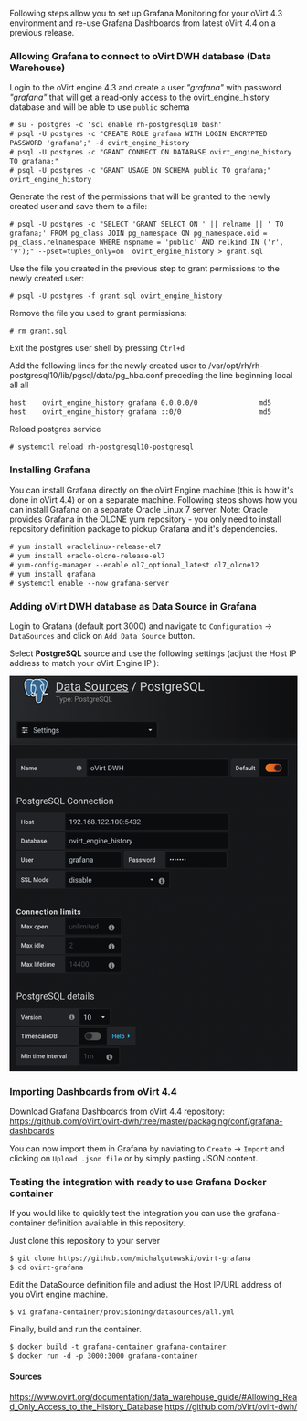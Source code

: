 Following steps allow you to set up Grafana Monitoring for your oVirt 4.3 environment and re-use Grafana Dashboards from latest oVirt 4.4 on a previous release.

### Allowing Grafana to connect to oVirt DWH database (Data Warehouse)
Login to the oVirt engine 4.3 and create a user *"grafana"* with password *"grafana"* that will get a read-only access to the ovirt_engine_history database and will be able to use `public` schema
```
# su - postgres -c 'scl enable rh-postgresql10 bash'
# psql -U postgres -c "CREATE ROLE grafana WITH LOGIN ENCRYPTED PASSWORD 'grafana';" -d ovirt_engine_history
# psql -U postgres -c "GRANT CONNECT ON DATABASE ovirt_engine_history TO grafana;"
# psql -U postgres -c "GRANT USAGE ON SCHEMA public TO grafana;" ovirt_engine_history
```
Generate the rest of the permissions that will be granted to the newly created user and save them to a file:
```
# psql -U postgres -c "SELECT 'GRANT SELECT ON ' || relname || ' TO grafana;' FROM pg_class JOIN pg_namespace ON pg_namespace.oid = pg_class.relnamespace WHERE nspname = 'public' AND relkind IN ('r', 'v');" --pset=tuples_only=on  ovirt_engine_history > grant.sql
```
Use the file you created in the previous step to grant permissions to the newly created user:
```
# psql -U postgres -f grant.sql ovirt_engine_history
```
Remove the file you used to grant permissions:
```
# rm grant.sql
```
Exit the postgres user shell by pressing `Ctrl+d`

Add the following lines for the newly created user to /var/opt/rh/rh-postgresql10/lib/pgsql/data/pg_hba.conf preceding the line beginning local all all
```
host    ovirt_engine_history grafana 0.0.0.0/0               md5
host    ovirt_engine_history grafana ::0/0                   md5
```

Reload postgres service
```
# systemctl reload rh-postgresql10-postgresql
```

### Installing Grafana
You can install Grafana directly on the oVirt Engine machine (this is how it's done in oVirt 4.4) or on a separate machine. 
Following steps shows how you can install Grafana on a separate Oracle Linux 7 server. 
Note: Oracle provides Grafana in the OLCNE yum repository - you only need to install repository definition package to pickup Grafana and it's dependencies. 
```
# yum install oraclelinux-release-el7
# yum install oracle-olcne-release-el7
# yum-config-manager --enable ol7_optional_latest ol7_olcne12
# yum install grafana
# systemctl enable --now grafana-server
```

### Adding oVirt DWH database as Data Source in Grafana
Login to Grafana (default port 3000) and navigate to `Configuration` -> `DataSources` and click on `Add Data Source` button.

Select **PostgreSQL** source and use the following settings (adjust the Host IP address to match your oVirt Engine IP ):

![Grafana oVirt DataSource](images/ovirt-dwh-datasource.png)

### Importing Dashboards from oVirt 4.4
Download Grafana Dashboards from oVirt 4.4 repository: https://github.com/oVirt/ovirt-dwh/tree/master/packaging/conf/grafana-dashboards

You can now import them in Grafana by naviating to `Create` -> `Import` and clicking on `Upload .json file` or by simply pasting JSON content.

### Testing the integration with ready to use Grafana Docker container
If you would like to quickly test the integration you can use the grafana-container definition available in this repository.

Just clone this repository to your server
```
$ git clone https://github.com/michalgutowski/ovirt-grafana
$ cd ovirt-grafana
```
Edit the DataSource definition file and adjust the Host IP/URL address of you oVirt engine machine. 
```
$ vi grafana-container/provisioning/datasources/all.yml
```
Finally, build and run the container.
```
$ docker build -t grafana-container grafana-container
$ docker run -d -p 3000:3000 grafana-container
```

#### Sources
https://www.ovirt.org/documentation/data_warehouse_guide/#Allowing_Read_Only_Access_to_the_History_Database
https://github.com/oVirt/ovirt-dwh/

